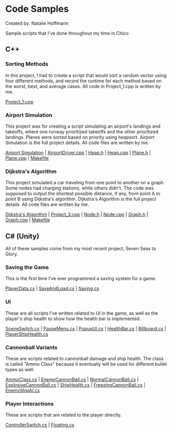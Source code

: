 # Code Samples
Created by: Natalie Hoffmann

Sample scripts that I've done throughout my time in Chico

## C++

### Sorting Methods

In this project, I had to create a script that would sort a random vector using four different methods, and record the runtime for each method based on the worst, best, and average cases. All code in Project_1.cpp is written by me.

[Project_1.cpp](https://a13n20.github.io/Code-Samples/Project%201/project_1.cpp)

### Airport Simulation

This project was for creating a script simulating an airport's landings and takeoffs, where one runway prioritized takeoffs and the other prioritized landings. Planes were sorted based on priority using heapsort. Airport Simulation is the full project details. All code files are written by me.

[Airport Simulation](https://a13n20.github.io/Code-Samples/Project%202/AirportSimulation.pdf) | 
[AirportDriver.cpp](https://a13n20.github.io/Code-Samples/Project%202/AirportDriver.cpp) | 
[Heap.h](https://a13n20.github.io/Code-Samples/Project%202/Heap.h) | 
[Heap.cpp](https://a13n20.github.io/Code-Samples/Project%202/Heap.cpp) | 
[Plane.h](https://a13n20.github.io/Code-Samples/Project%202/Plane.h) | 
[Plane.cpp](https://a13n20.github.io/Code-Samples/Project%202/Plane.cpp) | 
[Makefile](https://a13n20.github.io/Code-Samples/Project%202/Makefile)

### Dijkstra's Algorithm

This project simulated a car traveling from one point to another on a graph. Some nodes had charging stations, while others didn't. The code was supposed to output the shortest possible distance, if any, from point A to point B using Dijkstra's algorithm. Dijkstra's Algorithm is the full project details. All code files are written by me.

[Dijkstra's Algorithm](https://a13n20.github.io/Code-Samples/Project_3/DijkstrasAlgorithm.pdf) | 
[Project_3.cpp](https://a13n20.github.io/Code-Samples/Project_3/project_3.cpp) | 
[Node.h](https://a13n20.github.io/Code-Samples/Project_3/Node.h) | 
[Node.cpp](https://a13n20.github.io/Code-Samples/Project_3/Node.cpp) | 
[Graph.h](https://a13n20.github.io/Code-Samples/Project_3/Graph.h) | 
[Graph.cpp](https://a13n20.github.io/Code-Samples/Project_3/Graph.cpp) | 
[Makefile](https://a13n20.github.io/Code-Samples/Project_3/Makefile)

## C# (Unity)

All of these samples come from my most recent project, Seven Seas to Glory.

### Saving the Game

This is the first time I've ever programmed a saving system for a game. 

[PlayerData.cs](https://a13n20.github.io/Code-Samples/Natalie's%20Scripts/Saving/PlayerData.cs) | 
[SaveAndLoad.cs](https://a13n20.github.io/Code-Samples/Natalie's%20Scripts/Saving/SaveAndLoad.cs) | 
[Saving.cs](https://a13n20.github.io/Code-Samples/Natalie's%20Scripts/Saving/Saving.cs)

### UI

These are all scripts I've written related to UI in the game, as well as the player's ship health to show how the health bar is implemented.

[SceneSwitch.cs](https://a13n20.github.io/Code-Samples/Natalie's%20Scripts/SceneSwitch.cs) | 
[PauseMenu.cs](https://a13n20.github.io/Code-Samples/Natalie's%20Scripts/UI/PauseMenu.cs) | 
[PopupUI.cs](https://a13n20.github.io/Code-Samples/Natalie's%20Scripts/UI/PopupUI.cs) | 
[HealthBar.cs](https://a13n20.github.io/Code-Samples/Natalie's%20Scripts/UI/HealthBar.cs) | 
[Billboard.cs](https://a13n20.github.io/Code-Samples/Natalie's%20Scripts/UI/Billboard.cs) | 
[PlayerShipHealth.cs](https://a13n20.github.io/Code-Samples/Natalie's%20Scripts/Player/PlayerShipHealth.cs)

### Cannonball Variants

These are scripts related to cannonball damage and ship health. The class is called "Ammo Class" because it eventually will be used for different bullet types as well.

[AmmoClass.cs](https://a13n20.github.io/Code-Samples/Natalie's%20Scripts/Ammunition%20Types/AmmoClass.cs) | 
[EnemyCannonBall.cs](https://a13n20.github.io/Code-Samples/Natalie's%20Scripts/Ammunition%20Types/EnemyCannonBall.cs) | 
[NormalCannonBall.cs](https://a13n20.github.io/Code-Samples/Natalie's%20Scripts/Ammunition%20Types/NormalCannonBall.cs) | 
[ExplosiveCannonBall.cs](https://a13n20.github.io/Code-Samples/Natalie's%20Scripts/Ammunition%20Types/ExplosiveCannonBall.cs) | 
[ShipHealth.cs](https://a13n20.github.io/Code-Samples/Natalie's%20Scripts/ShipHealth.cs) | 
[FreezingCannonBall.cs](https://a13n20.github.io/Code-Samples/Natalie's%20Scripts/Ammunition%20Types/FreezingCannonBall.cs) | 
[EnemyShipAI.cs](https://a13n20.github.io/Code-Samples/Natalie's%20Scripts/EnemyShipAI.cs)

### Player Interactions

These are scripts that are related to the player directly.

[ControllerSwitch.cs](https://a13n20.github.io/Code-Samples/Natalie's%20Scripts/ControllerSwitch.cs) | 
[Floating.cs](https://a13n20.github.io/Code-Samples/Natalie's%20Scripts/Player/Floating.cs)
